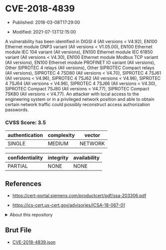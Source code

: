 # CVE-2018-4839

- Published: 2018-03-08T17:29:00

- Modified: 2021-07-13T12:15:00

A vulnerability has been identified in DIGSI 4 (All versions < V4.92), EN100 Ethernet module DNP3 variant (All versions < V1.05.00), EN100 Ethernet module IEC 104 variant (All versions), EN100 Ethernet module IEC 61850 variant (All versions < V4.30), EN100 Ethernet module Modbus TCP variant (All versions), EN100 Ethernet module PROFINET IO variant (All versions), Other SIPROTEC 4 relays (All versions), Other SIPROTEC Compact relays (All versions), SIPROTEC 4 7SD80 (All versions < V4.70), SIPROTEC 4 7SJ61 (All versions < V4.96), SIPROTEC 4 7SJ62 (All versions < V4.96), SIPROTEC 4 7SJ64 (All versions < V4.96), SIPROTEC 4 7SJ66 (All versions < V4.30), SIPROTEC Compact 7SJ80 (All versions < V4.77), SIPROTEC Compact 7SK80 (All versions < V4.77). An attacker with local access to the engineering system or in a privileged network position and able to obtain certain network traffic could possibly reconstruct access authorization passwords.

### CVSS Score: **3.5**

| authentication | complexity | vector |
| --- | --- | --- |
| SINGLE | MEDIUM | NETWORK |

| confidentiality | integrity | availability |
| --- | --- | --- |
| PARTIAL | NONE | NONE |

## References

* https://cert-portal.siemens.com/productcert/pdf/ssa-203306.pdf

* https://ics-cert.us-cert.gov/advisories/ICSA-18-067-01

<details>
<summary>About this repository</summary> 

  This repository is part of the project [Live Hack CVE](https://github.com/Live-Hack-CVE). Main website can be found [www.live-hack.org](https://www.live-hack.org) 
  
  Made by [Sn0wAlice](https://github.com/Sn0wAlice) for the people that care about security and need to have a feed of the latest CVEs. Hope you enjoy it, don't forget to star the repo and follow me on [Twitter](https://twitter.com/Sn0wAlice) and [Github](https://github.com/Sn0wAlice). And that is my [personnal website](https://www.alice-snow.me/)

  - [Home Page](https://github.com/Live-Hack-CVE)
  - [Framework](https://github.com/Live-Hack-CVE/cve-framework)
  - [CVE database](https://github.com/Live-Hack-CVE/full_database)
  - [Changelog](https://github.com/Live-Hack-CVE/Changelog)
</details>

## Brut File

* [CVE-2018-4839.json](https://raw.githubusercontent.com/Live-Hack-CVE/full_database/main/cves/2018/CVE-2018-4839.json)


